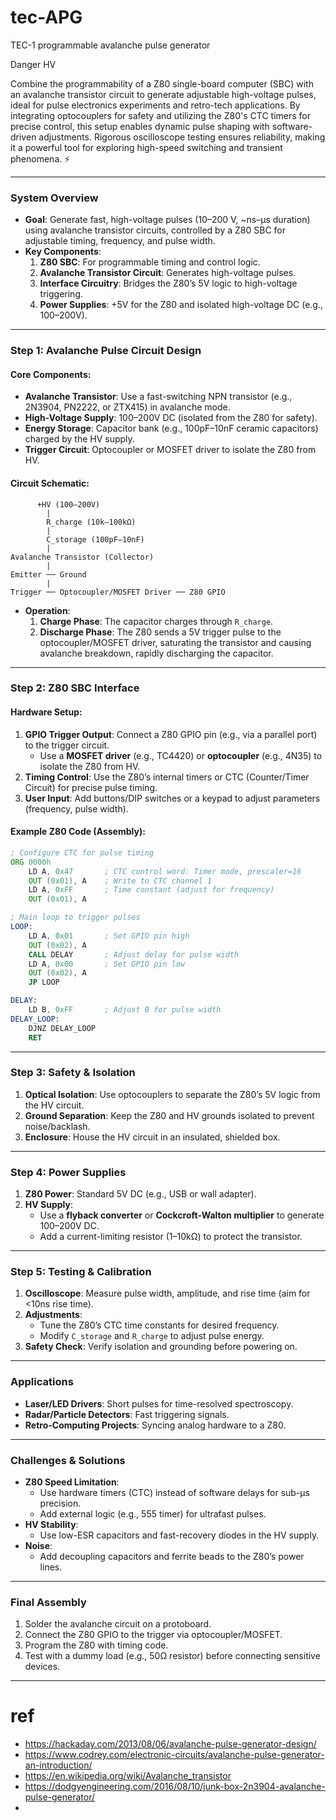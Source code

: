 # tec-APG
TEC-1 programmable avalanche pulse generator

Danger HV

Combine the programmability of a Z80 single-board computer (SBC) with an avalanche transistor circuit to generate adjustable high-voltage pulses, ideal for pulse electronics experiments and retro-tech applications. By integrating optocouplers for safety and utilizing the Z80's CTC timers for precise control, this setup enables dynamic pulse shaping with software-driven adjustments. Rigorous oscilloscope testing ensures reliability, making it a powerful tool for exploring high-speed switching and transient phenomena. ⚡

---

### **System Overview**
- **Goal**: Generate fast, high-voltage pulses (10–200 V, ~ns–µs duration) using avalanche transistor circuits, controlled by a Z80 SBC for adjustable timing, frequency, and pulse width.
- **Key Components**:
  1. **Z80 SBC**: For programmable timing and control logic.
  2. **Avalanche Transistor Circuit**: Generates high-voltage pulses.
  3. **Interface Circuitry**: Bridges the Z80’s 5V logic to high-voltage triggering.
  4. **Power Supplies**: +5V for the Z80 and isolated high-voltage DC (e.g., 100–200V).

---

### **Step 1: Avalanche Pulse Circuit Design**
#### **Core Components**:
- **Avalanche Transistor**: Use a fast-switching NPN transistor (e.g., 2N3904, PN2222, or ZTX415) in avalanche mode.
- **High-Voltage Supply**: 100–200V DC (isolated from the Z80 for safety).
- **Energy Storage**: Capacitor bank (e.g., 100pF–10nF ceramic capacitors) charged by the HV supply.
- **Trigger Circuit**: Optocoupler or MOSFET driver to isolate the Z80 from HV.

#### **Circuit Schematic**:
```
      +HV (100–200V)
        |
        R_charge (10k–100kΩ)
        |
        C_storage (100pF–10nF)
        |
Avalanche Transistor (Collector)
        |
Emitter ── Ground
        |
Trigger ── Optocoupler/MOSFET Driver ── Z80 GPIO
```
- **Operation**:
  1. **Charge Phase**: The capacitor charges through `R_charge`.
  2. **Discharge Phase**: The Z80 sends a 5V trigger pulse to the optocoupler/MOSFET driver, saturating the transistor and causing avalanche breakdown, rapidly discharging the capacitor.

---

### **Step 2: Z80 SBC Interface**
#### **Hardware Setup**:
1. **GPIO Trigger Output**: Connect a Z80 GPIO pin (e.g., via a parallel port) to the trigger circuit.
   - Use a **MOSFET driver** (e.g., TC4420) or **optocoupler** (e.g., 4N35) to isolate the Z80 from HV.
2. **Timing Control**: Use the Z80’s internal timers or CTC (Counter/Timer Circuit) for precise pulse timing.
3. **User Input**: Add buttons/DIP switches or a keypad to adjust parameters (frequency, pulse width).

#### **Example Z80 Code (Assembly)**:
```asm
; Configure CTC for pulse timing
ORG 0000h
    LD A, 0x47       ; CTC control word: Timer mode, prescaler=16
    OUT (0x01), A    ; Write to CTC channel 1
    LD A, 0xFF       ; Time constant (adjust for frequency)
    OUT (0x01), A

; Main loop to trigger pulses
LOOP:
    LD A, 0x01       ; Set GPIO pin high
    OUT (0x02), A
    CALL DELAY       ; Adjust delay for pulse width
    LD A, 0x00       ; Set GPIO pin low
    OUT (0x02), A
    JP LOOP

DELAY:
    LD B, 0xFF       ; Adjust B for pulse width
DELAY_LOOP:
    DJNZ DELAY_LOOP
    RET
```

---

### **Step 3: Safety & Isolation**
1. **Optical Isolation**: Use optocouplers to separate the Z80’s 5V logic from the HV circuit.
2. **Ground Separation**: Keep the Z80 and HV grounds isolated to prevent noise/backlash.
3. **Enclosure**: House the HV circuit in an insulated, shielded box.

---

### **Step 4: Power Supplies**
1. **Z80 Power**: Standard 5V DC (e.g., USB or wall adapter).
2. **HV Supply**:
   - Use a **flyback converter** or **Cockcroft-Walton multiplier** to generate 100–200V DC.
   - Add a current-limiting resistor (1–10kΩ) to protect the transistor.

---

### **Step 5: Testing & Calibration**
1. **Oscilloscope**: Measure pulse width, amplitude, and rise time (aim for <10ns rise time).
2. **Adjustments**:
   - Tune the Z80’s CTC time constants for desired frequency.
   - Modify `C_storage` and `R_charge` to adjust pulse energy.
3. **Safety Check**: Verify isolation and grounding before powering on.

---

### **Applications**
- **Laser/LED Drivers**: Short pulses for time-resolved spectroscopy.
- **Radar/Particle Detectors**: Fast triggering signals.
- **Retro-Computing Projects**: Syncing analog hardware to a Z80.

---

### **Challenges & Solutions**
- **Z80 Speed Limitation**:
  - Use hardware timers (CTC) instead of software delays for sub-µs precision.
  - Add external logic (e.g., 555 timer) for ultrafast pulses.
- **HV Stability**:
  - Use low-ESR capacitors and fast-recovery diodes in the HV supply.
- **Noise**:
  - Add decoupling capacitors and ferrite beads to the Z80’s power lines.

---

### **Final Assembly**
1. Solder the avalanche circuit on a protoboard.
2. Connect the Z80 GPIO to the trigger via optocoupler/MOSFET.
3. Program the Z80 with timing code.
4. Test with a dummy load (e.g., 50Ω resistor) before connecting sensitive devices.

---





# ref
- https://hackaday.com/2013/08/06/avalanche-pulse-generator-design/
- https://www.codrey.com/electronic-circuits/avalanche-pulse-generator-an-introduction/
- https://en.wikipedia.org/wiki/Avalanche_transistor
- https://dodgyengineering.com/2016/08/10/junk-box-2n3904-avalanche-pulse-generator/
- 
